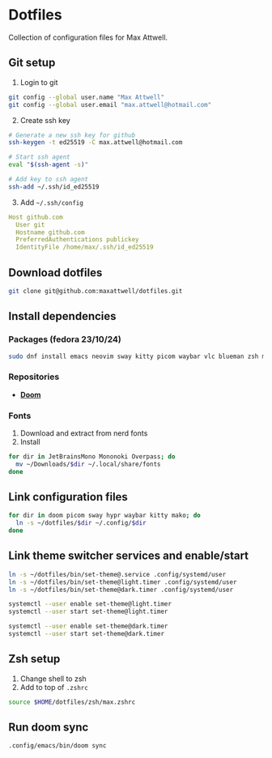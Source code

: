# Dotfiles
Collection of configuration files for Max Attwell.

## Git setup 
1. Login to git
```sh
git config --global user.name "Max Attwell"
git config --global user.email "max.attwell@hotmail.com"
```

2. Create ssh key
``` sh
# Generate a new ssh key for github
ssh-keygen -t ed25519 -C max.attwell@hotmail.com

# Start ssh agent
eval "$(ssh-agent -s)"

# Add key to ssh agent
ssh-add ~/.ssh/id_ed25519
```

3. Add `~/.ssh/config`

```yaml
Host github.com
  User git
  Hostname github.com
  PreferredAuthentications publickey
  IdentityFile /home/max/.ssh/id_ed25519
```
## Download dotfiles

``` sh
git clone git@github.com:maxattwell/dotfiles.git
```

## Install dependencies 

### Packages (fedora 23/10/24)
``` sh
sudo dnf install emacs neovim sway kitty picom waybar vlc blueman zsh mako wofi google-chrome fzf -y
```

### Repositories
- **[Doom](https://github.com/doomemacs/doomemacs?tab=readme-ov-file#install)**

### Fonts
1. Download and extract from nerd fonts
2. Install
``` sh
for dir in JetBrainsMono Mononoki Overpass; do
  mv ~/Downloads/$dir ~/.local/share/fonts
done
```

## Link configuration files
``` sh
for dir in doom picom sway hypr waybar kitty mako; do
  ln -s ~/dotfiles/$dir ~/.config/$dir
done
```

## Link theme switcher services and enable/start

``` sh
ln -s ~/dotfiles/bin/set-theme@.service .config/systemd/user
ln -s ~/dotfiles/bin/set-theme@light.timer .config/systemd/user
ln -s ~/dotfiles/bin/set-theme@dark.timer .config/systemd/user

systemctl --user enable set-theme@light.timer
systemctl --user start set-theme@light.timer

systemctl --user enable set-theme@dark.timer
systemctl --user start set-theme@dark.timer
```

## Zsh setup
1. Change shell to zsh
2. Add to top of `.zshrc`

``` sh
source $HOME/dotfiles/zsh/max.zshrc
```

## Run doom sync

``` sh
.config/emacs/bin/doom sync
```

